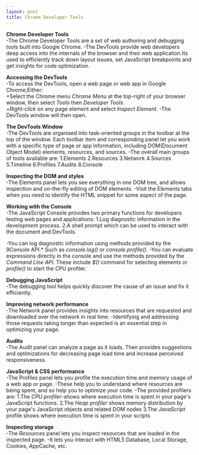 ```yaml
---
layout: post
title: Chrome Developer Tools
---
```

**Chrome Developer Tools**<br/>
-The Chrome Developer Tools are a set of web authoring and debugging tools built into Google Chrome.
-The DevTools provide web developers deep access into the internals of the browser and their web application.Its used to efficiently track down layout issues, set JavaScript breakpoints and get insights for code optimization.<br/>

**Accessing the DevTools**<br/>
-To access the DevTools, open a web page or web app in Google Chrome;Either:<br/>
+Select the Chrome menu *Chrome Menu* at the top-right of your browser window, then select *Tools* then *Developer Tools*.<br/>
+*Right-click* on any page element and select *Inspect Element*.
-The DevTools window will then open.<br/>

**The DevTools Window**<br/>
-The DevTools are organised into task-oriented groups in the toolbar at the top of the window. Each toolbar item and corresponding panel let you work with a specific type of page or app information, including DOM(Document Object Model) elements, resources, and sources.
-The overall main groups of tools available are:
	1.Elements
	2.Resources
	3.Network
	4.Sources
	5.Timeline
	6.Profiles
	7.Audits
	8.Console<br/>

**Inspecting the DOM and styles**<br/>
-The Elements panel lets you see everything in one DOM tree, and allows inspection and on-the-fly editing of DOM elements.
-Visit the Elements tabs when you need to identify the HTML snippet for some aspect of the page.<br/>

**Working with the Console**<br/>
-The JavaScript Console provides two primary functions for developers testing web pages and applications:
1.Log diagnostic information in the development process.
2.A shell prompt which can be used to interact with the document and DevTools.

-You can log diagnostic information using methods provided by the 9Console API.* Such as *console.log()* or *console.profile()*.
-You can evaluate expressions directly in the console and use the methods provided by the *Command Line API*. These include *$()* command for selecting elements or *profile()* to start the CPU profiler.<br/>

**Debugging JavaScript**<br/>
-The debugging tool helps quickly discover the cause of an issue and fix it efficiently.<br/>

**Improving network performance**<br/>
-The Network panel provides insights into resources that are requested and downloaded over the network in real time. 
-Identifying and addressing those requests taking longer than expected is an essential step in optimizing your page.<br/>

**Audits**<br/>
-The Audit panel can analyze a page as it loads. Then provides suggestions and optimizations for decreasing page load time and increase perceived responsiveness.<br/>

**JavaScript & CSS performance**<br/>
-The Profiles panel lets you profile the execution time and memory usage of a web app or page. 
-These help you to understand where resources are being spent, and so help you to optimize your code.
-The provided profilers are:
1.The *CPU profiler*-shows where execution time is spent in your page's JavaScript functions.
2.The *Heap profiler* shows memory distribution by your page's JavaScript objects and related DOM nodes
3.The *JavaScript* profile shows where execution time is spent in your scripts<br/>

**Inspecting storage**<br/>
-The *Resources* panel lets you inspect resources that are loaded in the inspected page.
-It lets you interact with HTML5 Database, Local Storage, Cookies, AppCache, etc.<br/>
